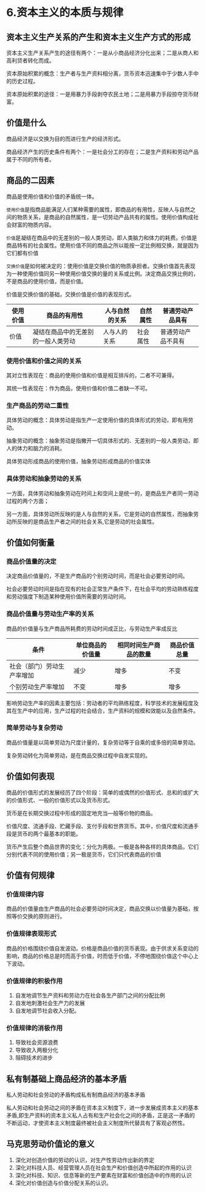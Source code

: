 # 6.资本主义的本质与规律

## 资本主义生产关系的产生和资本主义生产方式的形成 

资本主义生产关系产生的途径有两个：一是从小商品经济分化出来；二是从商人和高利贷者转化而成。

资本原始积累的概念：生产者与生产资料相分离，货币资本迅速集中于少数人手中的历史过程。

资本原始积累的途径：一是用暴力手段剥夺农民土地；二是用暴力手段掠夺货币财富。

## 价值是什么 

商品经济是以交换为目的而进行生产的经济形式。

商品经济产生的历史条件有两个：一是社会分工的存在；二是生产资料和劳动产品属于不同的所有者。

## 商品的二因素

商品是使用价值和价值的矛盾统一体。

`使用价值`是指商品能满足人们某种需要的属性，即商品的有用性，反映人与自然之间的物质关系，是商品的自然属性，是一切劳动产品共有的属性。使用价值构成社会财富的物质内容。

`价值`是凝结在商品中的无差别的一般人类劳动，即人类脑力和体力的耗费。价值是商品特有的社会属性。使用价值不同的商品之所以能按一定比例相交换，就是因为它们都有价值

`交换价值`是如何被决定的：使用价值是交换价值的物质承担者。交换价值首先表现为一种使用价值同另一种使用价值交换的量的关系或比例。决定商品交换比例的，不是商品的使用价值，而是价值。

价值是交换价值的基础，交换价值是价值的表现形式。

| 使用价值 | 商品的有用性                       | 人与自然的关系 | 自然属性 | 普通劳动产品具有   |
| -------- | ---------------------------------- | -------------- | -------- | ------------------ |
| 价值     | 凝结在商品中的无差别的一般人类劳动 | 人与人的关系   | 社会属性 | 普通劳动产品不具有 |

### 使用价值和价值之间的关系

其对立性表现在：商品的使用价值和价值是相互排斥的，二者不可兼得。

其统一性表现在：作为商品，使用价值和价值二者缺一不可。

### 生产商品的劳动二重性

具体劳动的概念：具体劳动是指生产一定使用价值的具体形式的劳动，即有用劳动。

抽象劳动的概念：抽象劳动是指撇开一切具体形式的、无差别的一般人类劳动，即人的体力和脑力的消耗。

具体劳动形成商品的使用价值，抽象劳动形成商品的价值实体

### 具体劳动和抽象劳动的关系

一方面，具体劳动和抽象劳动在时间上和空间上是统一的，是商品生产者同一劳动过程的两个方面；

另一方面，具体劳动所反映的是人与自然的关系，它是劳动的自然属性，而抽象劳动所反映的是商品生产者之间的社会关系,它是劳动的社会属性。

## 价值如何衡量 

### 商品价值量的决定

决定商品价值量的，不是生产商品的个别劳动时间，而是社会必要劳动时间。

社会必要劳动时间是指在现有的社会正常生产条件下，在社会平均的劳动熟练程度和劳动强度下制造某种使用价值所需要的劳动时间。

### 商品价值量与劳动生产率的关系

商品的价值量与生产商品所耗费的劳动时间成正比，与劳动生产率成反比

| 条件                       | 单位商品的价值量 | 相同时间生产商品的数量 | 商品价值总量 |
| -------------------------- | ---------------- | ---------------------- | ------------ |
| 社会（部门）劳动生产率增加 | 减少             | 增多                   | 不变         |
| 个别劳动生产率增加         | 不变             | 增多                   | 增多         |

影响劳动生产率的因素主要包括：劳动者的平均熟练程度，科学技术的发展程度及其在生产中的应用，生产过程的社会结合，生产资料的规模和效能以及自然条件。

### 简单劳动与复杂劳动

商品价值量是以简单劳动为尺度计量的，复杂劳动等于自乘的或多倍的简单劳动。

复杂劳动转化为简单劳动，是在商品交换过程中自发实现的。

## 价值如何表现 

商品的价值形式的发展经历了四个阶段：简单的或偶然的价值形式、总和的或扩大的价值形式、一般的价值形式以及货币形式。

货币是在长期交换过程中形成的固定地充当—般等价物的商品。

价值尺度、流通手段、贮藏手段、支付手段和世界货币。其中，价值尺度和流通手段是货币的两个最基本的职能。

货币产生后整个商品世界的变化：分化为两极。一极是各种各样的具体商品，它们分别代表不同的使用价值；另一极是货币，它们只代表商品的价值

## 价值有何规律 

### 价值规律内容

商品的价值量由生产商品的社会必要劳动时间决定，商品交换以价值量为基础，按照等价交换的原则进行。

### 价值规律表现形式

商品的价格围绕价值自发波动。价格是商品价值的货币表现。由于供求关系变动的影响，商品的价格总是时而高于价值，时而低于价值，不停地围绕价值这个中心上下波动。

### 价值规律的积极作用

1. 自发地调节生产资料和劳动力在社会各生产部门之间的分配比例
2. 自发地刺激社会生产力的发展
3. 自发地调节社会收入分配。

### 价值规律的消极作用

1. 导致社会资源浪费
2. 导致收入两极分化
3. 阻碍技术的进步

## 私有制基础上商品经济的基本矛盾 

私人劳动和社会劳动的矛盾构成私有制商品经济的基本矛盾

私人劳动和社会劳动之间的矛盾在资本主义制度下，进一步发展成资本主义的基本矛盾,即生产资料的资本主义私人占有和生产社会化之间的矛盾，正是这一矛盾的不断运动，才使资本主义制度最终被社会主义制度所代替具有了客观必然性。

## 马克思劳动价值论的意义 

1. 深化对创造价值的劳动的认识，对生产性劳动作出新的界定
2. 深化对科技人员、经营管理人员在社会生产和价值创造中所起的作用的认识
3. 深化对科技、知识、信息等新的生产要素在财富和价值创造中的作用的认识
4. 深化对价值创造与价值分配关系的认识。
